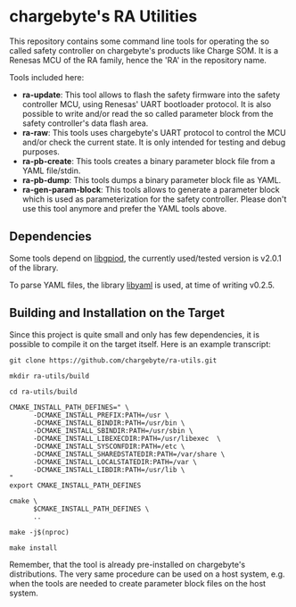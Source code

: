 # chargebyte's RA Utilities

This repository contains some command line tools for operating the so called
safety controller on chargebyte's products like Charge SOM.
It is a Renesas MCU of the RA family, hence the 'RA' in the repository name.

Tools included here:

- **ra-update**: This tool allows to flash the safety firmware into the
  safety controller MCU, using Renesas' UART bootloader protocol.
  It is also possible to write and/or read the so called parameter block
  from the safety controller's data flash area.
- **ra-raw**: This tools uses chargebyte's UART protocol to control the
  MCU and/or check the current state. It is only intended for testing and
  debug purposes.
- **ra-pb-create**: This tools creates a binary parameter block file
  from a YAML file/stdin.
- **ra-pb-dump**: This tools dumps a binary parameter block file as YAML.
- **ra-gen-param-block**: This tools allows to generate a parameter block
  which is used as parameterization for the safety controller.
  Please don't use this tool anymore and prefer the YAML tools above.

## Dependencies

Some tools depend on [libgpiod](git://git.kernel.org/pub/scm/libs/libgpiod/libgpiod.git),
the currently used/tested version is v2.0.1 of the library.

To parse YAML files, the library [libyaml](https://pyyaml.org/wiki/LibYAML)
is used, at time of writing v0.2.5.

## Building and Installation on the Target

Since this project is quite small and only has few dependencies, it is possible
to compile it on the target itself. Here is an example transcript:

    git clone https://github.com/chargebyte/ra-utils.git

    mkdir ra-utils/build

    cd ra-utils/build

    CMAKE_INSTALL_PATH_DEFINES=" \
          -DCMAKE_INSTALL_PREFIX:PATH=/usr \
          -DCMAKE_INSTALL_BINDIR:PATH=/usr/bin \
          -DCMAKE_INSTALL_SBINDIR:PATH=/usr/sbin \
          -DCMAKE_INSTALL_LIBEXECDIR:PATH=/usr/libexec  \
          -DCMAKE_INSTALL_SYSCONFDIR:PATH=/etc \
          -DCMAKE_INSTALL_SHAREDSTATEDIR:PATH=/var/share \
          -DCMAKE_INSTALL_LOCALSTATEDIR:PATH=/var \
          -DCMAKE_INSTALL_LIBDIR:PATH=/usr/lib \
    "
    export CMAKE_INSTALL_PATH_DEFINES

    cmake \
          $CMAKE_INSTALL_PATH_DEFINES \
          ..

    make -j$(nproc)

    make install

Remember, that the tool is already pre-installed on chargebyte's distributions.
The very same procedure can be used on a host system, e.g. when the tools are
needed to create parameter block files on the host system.
